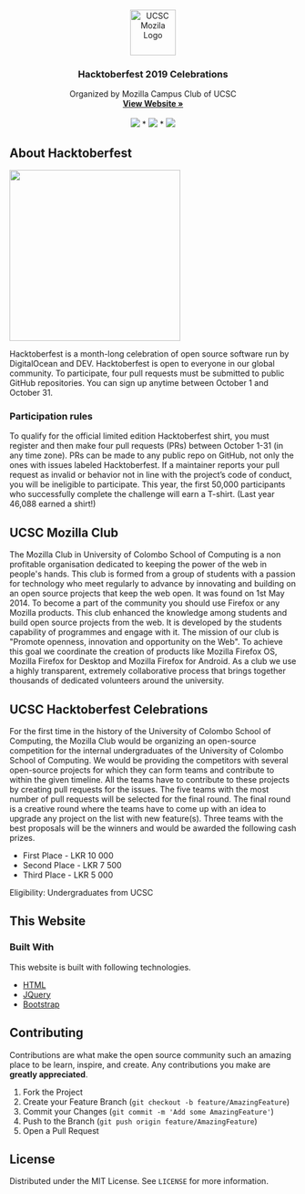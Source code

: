 
<!-- PROJECT LOGO -->
<br />
<p align="center">
  <a href="https://github.com/UCSC-Mozilla-Club">
    <img src="https://hacktoberfest19.ucscmozilla.com/img/UCSCMozillaLogo.png" alt="UCSC Mozila Logo" width="80" height="80">
  </a>

  <h3 align="center">Hacktoberfest 2019 Celebrations</h3>

  <p align="center">
    Organized by Mozilla Campus Club of UCSC
    <br />
    <a href="https://hacktoberfest19.ucscmozilla.com/"><strong>View Website »</strong></a>
    <br />
    <br />
    <img src="https://img.shields.io/badge/-HTML-brightgreen">
    *
    <img src="https://img.shields.io/badge/-CSS-blue">
    *
    <img src="https://img.shields.io/badge/-JS-blueviolet">
  </p>
</p>




<!-- ABOUT THE PROJECT -->
## About Hacktoberfest

<img src="https://hacktoberfest19.ucscmozilla.com/img/hflogo.svg" href="https://hacktoberfest.digitalocean.com" height="300">

Hacktoberfest is a month-long celebration of open source software run by DigitalOcean and DEV. Hacktoberfest is open to everyone in our global community. To participate, four pull requests must be submitted to public GitHub repositories. You can sign up anytime between October 1 and October 31.

### Participation rules
To qualify for the official limited edition Hacktoberfest shirt, you must register and then make four pull requests (PRs) between October 1-31 (in any time zone). PRs can be made to any public repo on GitHub, not only the ones with issues labeled Hacktoberfest. If a maintainer reports your pull request as invalid or behavior not in line with the project’s code of conduct, you will be ineligible to participate. This year, the first 50,000 participants who successfully complete the challenge will earn a T-shirt. (Last year 46,088 earned a shirt!)


## UCSC Mozilla Club

The Mozilla Club in University of Colombo School of Computing is a non profitable organisation dedicated to keeping the power of the web in people's hands. This club is formed from a group of students with a passion for technology who meet regularly to advance by innovating and building on an open source projects that keep the web open. It was found on 1st May 2014. To become a part of the community you should use Firefox or any Mozilla products. This club enhanced the knowledge among students and build open source projects from the web. It is developed by the students capability of programmes and engage with it. The mission of our club is "Promote openness, innovation and opportunity on the Web". To achieve this goal we coordinate the creation of products like Mozilla Firefox OS, Mozilla Firefox for Desktop and Mozilla Firefox for Android. As a club we use a highly transparent, extremely collaborative process that brings together thousands of dedicated volunteers around the university.

## UCSC Hacktoberfest Celebrations

For the first time in the history of the University of Colombo School of Computing, the Mozilla Club would be organizing an open-source competition for the internal undergraduates of the University of Colombo School of Computing.
We would be providing the competitors with several open-source projects for which they can form teams and contribute to within the given timeline. All the teams have to contribute to these projects by creating pull requests for the issues. The five teams with the most number of pull requests will be selected for the final round.
The final round is a creative round where the teams have to come up with an idea to upgrade any project on the list with new feature(s). Three teams with the best proposals will be the winners and would be awarded the following cash prizes.
* First Place - LKR 10 000
* Second Place - LKR 7 500
* Third Place - LKR 5 000

Eligibility: Undergraduates from UCSC



## This Website

### Built With
This website is built with following technologies.
* [HTML](https://getbootstrap.com)
* [JQuery](https://jquery.com)
* [Bootstrap](https://getbootstrap.com)


<!-- CONTRIBUTING -->
## Contributing

Contributions are what make the open source community such an amazing place to be learn, inspire, and create. Any contributions you make are **greatly appreciated**.

1. Fork the Project
2. Create your Feature Branch (`git checkout -b feature/AmazingFeature`)
3. Commit your Changes (`git commit -m 'Add some AmazingFeature'`)
4. Push to the Branch (`git push origin feature/AmazingFeature`)
5. Open a Pull Request



<!-- LICENSE -->
## License

Distributed under the MIT License. See `LICENSE` for more information.

